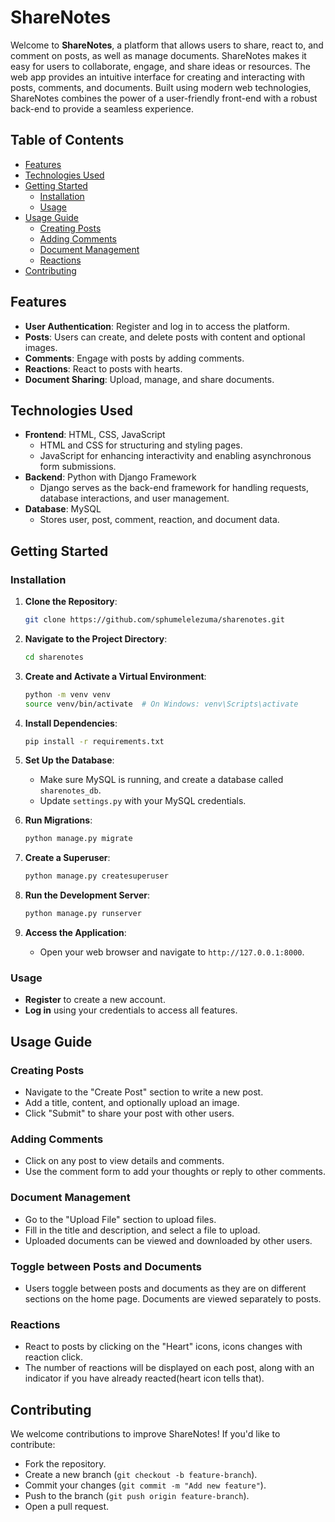 # ShareNotes

Welcome to **ShareNotes**, a platform that allows users to share, react to, and comment on posts, as well as manage documents. ShareNotes makes it easy for users to collaborate, engage, and share ideas or resources. The web app provides an intuitive interface for creating and interacting with posts, comments, and documents. Built using modern web technologies, ShareNotes combines the power of a user-friendly front-end with a robust back-end to provide a seamless experience.

## Table of Contents
- [Features](#features)
- [Technologies Used](#technologies-used)
- [Getting Started](#getting-started)
  - [Installation](#installation)
  - [Usage](#usage)
- [Usage Guide](#usage-guide)
  - [Creating Posts](#creating-posts)
  - [Adding Comments](#adding-comments)
  - [Document Management](#document-management)
  - [Reactions](#reactions)
- [Contributing](#contributing)

## Features
- **User Authentication**: Register and log in to access the platform.
- **Posts**: Users can create, and delete posts with content and optional images.
- **Comments**: Engage with posts by adding comments.
- **Reactions**: React to posts with hearts.
- **Document Sharing**: Upload, manage, and share documents.

## Technologies Used
- **Frontend**: HTML, CSS, JavaScript
  - HTML and CSS for structuring and styling pages.
  - JavaScript for enhancing interactivity and enabling asynchronous form submissions.
- **Backend**: Python with Django Framework
  - Django serves as the back-end framework for handling requests, database interactions, and user management.
- **Database**: MySQL
  - Stores user, post, comment, reaction, and document data.

## Getting Started

### Installation

1. **Clone the Repository**:
    ```bash
    git clone https://github.com/sphumelelezuma/sharenotes.git
    ```
2. **Navigate to the Project Directory**:
    ```bash
    cd sharenotes
    ```
3. **Create and Activate a Virtual Environment**:
    ```bash
    python -m venv venv
    source venv/bin/activate  # On Windows: venv\Scripts\activate
    ```
4. **Install Dependencies**:
    ```bash
    pip install -r requirements.txt
    ```
5. **Set Up the Database**:
    - Make sure MySQL is running, and create a database called `sharenotes_db`.
    - Update `settings.py` with your MySQL credentials.

6. **Run Migrations**:
    ```bash
    python manage.py migrate
    ```

7. **Create a Superuser**:
    ```bash
    python manage.py createsuperuser
    ```

8. **Run the Development Server**:
    ```bash
    python manage.py runserver
    ```

9. **Access the Application**:
    - Open your web browser and navigate to `http://127.0.0.1:8000`.

### Usage

- **Register** to create a new account.
- **Log in** using your credentials to access all features.

## Usage Guide

### Creating Posts
- Navigate to the "Create Post" section to write a new post.
- Add a title, content, and optionally upload an image.
- Click "Submit" to share your post with other users.

### Adding Comments
- Click on any post to view details and comments.
- Use the comment form to add your thoughts or reply to other comments.

### Document Management
- Go to the "Upload File" section to upload files.
- Fill in the title and description, and select a file to upload.
- Uploaded documents can be viewed and downloaded by other users.

### Toggle between Posts and Documents
- Users toggle between posts and documents as they are on different sections on the home page. Documents are viewed separately to posts.

### Reactions
- React to posts by clicking on the "Heart" icons, icons changes with reaction click.
- The number of reactions will be displayed on each post, along with an indicator if you have already reacted(heart icon tells that).

## Contributing
We welcome contributions to improve ShareNotes! If you'd like to contribute:
- Fork the repository.
- Create a new branch (`git checkout -b feature-branch`).
- Commit your changes (`git commit -m "Add new feature"`).
- Push to the branch (`git push origin feature-branch`).
- Open a pull request.

